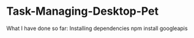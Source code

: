 # Task-Managing-Desktop-Pet
What I have done so far:
Installing dependencies
    npm install googleapis
